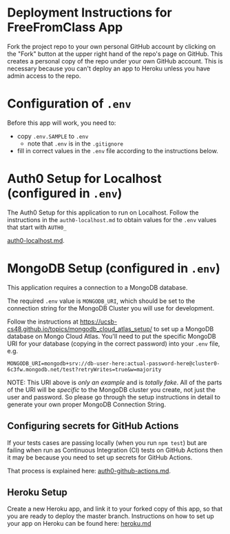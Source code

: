 # Deployment Instructions for FreeFromClass App

Fork the project repo to your own personal GitHub account by clicking on the "Fork" button at the upper right hand of the repo's page on GitHub.  This creates a personal copy of the repo under your own GitHub account.  This is necessary because you can't deploy an app to Heroku unless you have admin access to the repo.

# Configuration of `.env`

Before this app will work, you need to:

- copy `.env.SAMPLE` to `.env`
  - note that `.env` is in the `.gitignore`
- fill in correct values in the `.env` file according to the instructions below.

# Auth0 Setup for Localhost (configured in `.env`)

The Auth0 Setup for this application to run on Localhost. Follow the instructions in the `auth0-localhost.md` to obtain values
for the `.env` values that start with `AUTH0_`

[auth0-localhost.md](./auth0-localhost.md).

# MongoDB Setup (configured in `.env`)

This application requires a connection to a MongoDB database.

The required `.env` value is `MONGODB_URI`, which should be set to the connection
string for the MongoDB Cluster you will use for development.

Follow the instructions at
<https://ucsb-cs48.github.io/topics/mongodb_cloud_atlas_setup/> to set
up a MongoDB database on Mongo Cloud Atlas. You'll need to put the
specific MongoDB URI for your database (copying in the correct
password) into your `.env` file, e.g.

```
MONGODB_URI=mongodb+srv://db-user-here:actual-password-here@cluster0-6c3fw.mongodb.net/test?retryWrites=true&w=majority
```

NOTE: This URI above is _only an example_ and is _totally
fake_. All of the parts of the URI will be _specific_ to the MongoDB
cluster you create, not just the user and password. So please go
through the setup instructions in detail to generate your own proper
MongoDB Connection String.

## Configuring secrets for GitHub Actions

If your tests cases are passing locally (when you run `npm test`) but
are failing when run as Continuous Integration (CI) tests on GitHub Actions
then it may be because you need to set up secrets for GitHub Actions.

That process is explained here:
[auth0-github-actions.md](./auth0-github-actions.md).

## Heroku Setup

Create a new Heroku app, and link it to your forked copy of this app, so that you are ready to deploy the master branch.
Instructions on how to set up your app on Heroku can be found here:
[heroku.md](./heroku.md)
